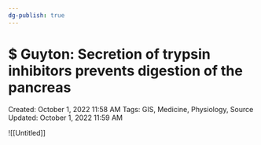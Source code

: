 ```yaml
---
dg-publish: true
---
```


# $ Guyton: Secretion of trypsin inhibitors prevents digestion of the pancreas

Created: October 1, 2022 11:58 AM
Tags: GIS, Medicine, Physiology, Source
Updated: October 1, 2022 11:59 AM

![[Untitled]]